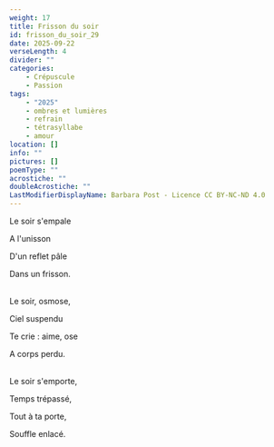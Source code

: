 ```yaml
---
weight: 17
title: Frisson du soir
id: frisson_du_soir_29
date: 2025-09-22
verseLength: 4
divider: ""
categories:
    - Crépuscule
    - Passion
tags:
    - "2025"
    - ombres et lumières
    - refrain
    - tétrasyllabe
    - amour
location: []
info: ""
pictures: []
poemType: ""
acrostiche: ""
doubleAcrostiche: ""
LastModifierDisplayName: Barbara Post - Licence CC BY-NC-ND 4.0
---
```

Le soir s'empale

A l'unisson

D'un reflet pâle

Dans un frisson.

 \
Le soir, osmose,

Ciel suspendu

Te crie : aime, ose

A corps perdu.

 \
Le soir s'emporte,

Temps trépassé,

Tout à ta porte,

Souffle enlacé.
